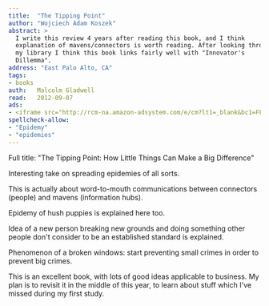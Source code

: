 ```yaml
---
title:	"The Tipping Point"
author: "Wojciech Adam Koszek"
abstract: >
  I write this review 4 years after reading this book, and I think
  explanation of mavens/connectors is worth reading. After looking through
  my library I think this book links fairly well with "Innovator's
  Dillemma".
address: "East Palo Alto, CA"
tags:
- books
auth:	Malcolm Gladwell
read:	2012-09-07
ads:
- <iframe src="http://rcm-na.amazon-adsystem.com/e/cm?lt1=_blank&bc1=FFFFFF&IS2=1&npa=1&bg1=FFFFFF&fc1=000000&lc1=FF0000&t=wkoszek-20&o=1&p=8&l=as4&m=amazon&f=ifr&ref=ss_til&asins=0316346624" style="width:120px;height:240px;" scrolling="no" marginwidth="0" marginheight="0" frameborder="0"></iframe>
spellcheck-allow:
- "Epidemy"
- "epidemies"
---
```


Full title: "The Tipping Point: How Little Things Can Make a Big Difference"

Interesting take on spreading epidemies of all sorts.

This is actually about word-to-mouth communications between connectors
(people) and mavens (information hubs).

Epidemy of hush puppies is explained here too.

Idea of a new person breaking new grounds and doing something other people
don't consider to be an established standard is explained.

Phenomenon of a broken windows: start preventing small crimes in order to
prevent big crimes.

This is an excellent book, with lots of good ideas applicable to business.
My plan is to revisit it in the middle of this year, to learn about stuff
which I've missed during my first study.

